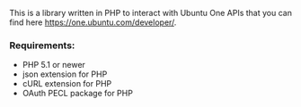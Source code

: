 This is a library written in PHP to interact with Ubuntu One APIs that you can find here https://one.ubuntu.com/developer/.


### Requirements: ###

- PHP 5.1 or newer
- json extension for PHP
- cURL extension for PHP
- OAuth PECL package for PHP
